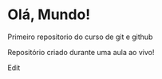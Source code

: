 # Olá, Mundo!
 Primeiro repositorio do curso de git e github

 Repositório criado durante uma aula ao vivo!
 
 Edit
